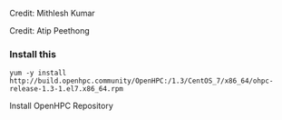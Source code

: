 Credit: Mithlesh Kumar

Credit: Atip Peethong

### Install this
```
yum -y install http://build.openhpc.community/OpenHPC:/1.3/CentOS_7/x86_64/ohpc-release-1.3-1.el7.x86_64.rpm
```
Install OpenHPC Repository
